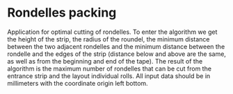 # Rondelles packing 

Application for optimal cutting of rondelles. To enter the algorithm we get the height of the strip, the radius of the roundel, the minimum distance between the two adjacent rondelles and the minimum distance between the rondelle and the edges of the strip (distance below and above are the same, as well as from the beginning and end of the tape). The result of the algorithm is the maximum number of rondelles that can be cut from the entrance strip and the layout individual rolls. All input data should be in millimeters with the coordinate origin left bottom.
